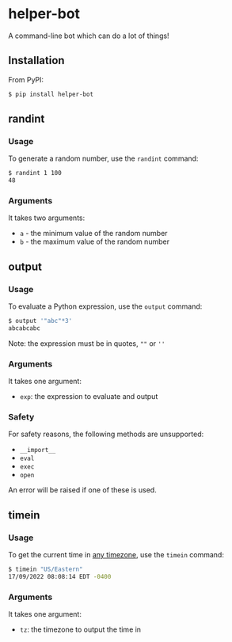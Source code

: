 # helper-bot
A command-line bot which can do a lot of things!

## Installation

From PyPI:

```zsh
$ pip install helper-bot
```

## randint

### Usage

To generate a random number, use the `randint` command:

```zsh
$ randint 1 100
48
```

### Arguments

It takes two arguments:

* `a` - the minimum value of the random number
* `b` - the maximum value of the random number

## output

### Usage

To evaluate a Python expression, use the `output` command:

```zsh
$ output '"abc"*3'
abcabcabc
```

Note: the expression must be in quotes, `""` or `''`

### Arguments

It takes one argument:

* `exp`: the expression to evaluate and output

### Safety

For safety reasons, the following methods are unsupported:

* `__import__`
* `eval`
* `exec`
* `open`

An error will be raised if one of these is used.

## timein

### Usage

To get the current time in [any timezone](https://en.wikipedia.org/wiki/List_of_tz_database_time_zones#List), use the `timein` command:

```zsh
$ timein "US/Eastern"
17/09/2022 08:08:14 EDT -0400
```

### Arguments

It takes one argument:

* `tz`: the timezone to output the time in
